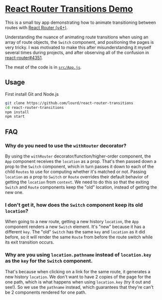 # [React Router Transitions Demo](https://lourd.github.io/react-router-transitions/)
This is a small toy app demonstrating how to animate transitioning between routes with [React Router (v4+)](https://reacttraining.com/react-router/).

Understanding the nuance of animating route transitions when using an array of route objects, the `Switch` component, and positioning the pages is very tricky. I was motivated to make this after misunderstanding it myself several times during projects, and after observing all of the confusion in [react-router#4351](https://github.com/ReactTraining/react-router/issues/4351).

The meat of the code is in [`src/App.js`](https://github.com/lourd/react-router-transitions/blob/master/src/App.js).

## Usage
First install Git and Node.js

```sh
git clone https://github.com/lourd/react-router-transitions
cd react-router-transitions
npm install
npm start
```

## FAQ
### Why do you need to use the `withRouter` decorator?
By using the `withRouter` decorator/function/higher-order component, the `App` component receives the `location` as a prop. That's then passed down a prop to the `Switch` component, which in turn passes it down to each of the child `Routes` to use for computing whether it's matched or not. Passing `location` as a prop to `Switch` or `Route` overrides their default behavior of getting the `location` from `context`. We need to do this so that the exiting `Switch` and `Route` components keep the "old" location, instead of getting the new one.

### I don't get it, how does the `Switch` component keep its old `location`?
When going to a new route, getting a new history `location`, the `App` component renders a new `Switch` element. It's "new" because it has a different `key`. The "old" `Switch` has the same `key` and `location` as it did before, so it will render the same `Route` from before the route switch while its exit transition occurs.

### Why are you using `location.pathname` instead of `location.key` as the `key` for the `Switch` component.

That's because when clicking on a link for the same route, it generates a new history `location`. We don't want to have 2 copies of the page for the one path, which is what happens when using `location.key` (try it out and see!). So we use the `pathname` instead, which guarantees that they're can't be 2 components rendered for one path.

